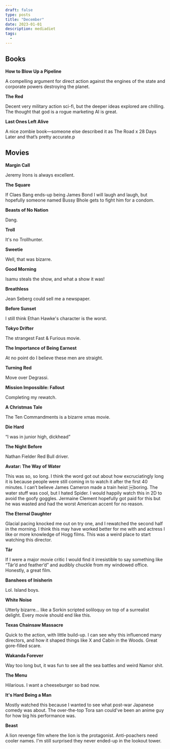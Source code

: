 ```yaml
---
draft: false
type: posts
title: "December"
date: 2023-01-01
description: mediadiet
tags:
  - 
---
```


## Books

**How to Blow Up a Pipeline**

A compelling argument for direct action against the engines of the state and corporate powers destroying the planet.

**The Red**

Decent very military action sci-fi, but the deeper ideas explored are chilling. The thought that god is a rogue marketing AI is great.

**Last Ones Left Alive**

A nice zombie book—someone else described it as The Road x 28 Days Later and that’s pretty accurate.p

## Movies

**Margin Call**

Jeremy Irons is always excellent.

**The Square**

If Claes Bang ends-up being James Bond I will laugh and laugh, but hopefully someone named Bussy Bhole gets to fight him for a condom.

**Beasts of No Nation**

Dang.

**Troll**

It's no Trollhunter.

**Sweetie**

Well, that was bizarre.

**Good Morning**

Isamu steals the show, and what a show it was!

**Breathless**

Jean Seberg could sell me a newspaper.

**Before Sunset**

I still think Ethan Hawke's character is the worst.

**Tokyo Drifter**

The strangest Fast & Furious movie.

**The Importance of Being Earnest**

At no point do I believe these men are straight.

**Turning Red**

Move over Degrassi.

**Mission Impossible: Fallout**

Completing my rewatch.

**A Christmas Tale**

The Ten Commandments is a bizarre xmas movie.

**Die Hard**

“I was in junior high, dickhead”

**The Night Before**

Nathan Fielder Red Bull driver.

**Avatar: The Way of Water**

This was so, so long. I think the word got out about how excruciatingly long it is because people were still coming in to watch it after the first 40 minutes. I can’t believe James Cameron made a train heist ￼boring. The water stuff was cool, but I hated Spider. I would happily watch this in 2D to avoid the goofy goggles. Jermaine Clement hopefully got paid for this but he was wasted and had the worst American accent for no reason.

**The Eternal Daughter**

Glacial pacing knocked me out on try one, and I rewatched the second half in the morning. I think this may have worked better for me with and actress I like or more knowledge of Hogg films. This was a weird place to start watching this director.

**Tár**

If I were a major movie critic I would find it irresistible to say something like “Tár’d and feather’d” and audibly chuckle from my windowed office. Honestly, a great film.

**Banshees of Inisherin**

Lol. Island boys.

**White Noise**

Utterly bizarre… like a Sorkin scripted soliloquy on top of a surrealist delight. Every movie should end like this.

**Texas Chainsaw Massacre**

Quick to the action, with little build-up. I can see why this influenced many directors, and how it shaped things like X and Cabin in the Woods. Great gore-filled scare.

**Wakanda Forever**

Way too long but, it was fun to see all the sea battles and weird Namor shit. 

**The Menu**

Hilarious. I want a cheeseburger so bad now.

**It's Hard Being a Man**

Mostly watched this because I wanted to see what post-war Japanese comedy was about. The over-the-top Tora san could've been an anime guy for how big his performance was.

**Beast**

A lion revenge film where the lion is the protagonist. Anti-poachers need cooler names. I'm still surprised they never ended-up in the lookout tower.